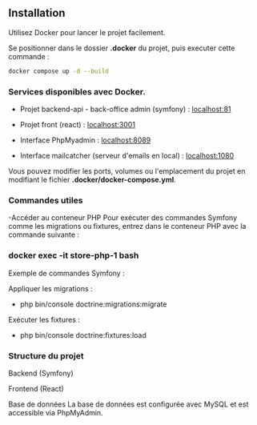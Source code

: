## Installation

Utilisez Docker pour lancer le projet facilement.

Se positionner dans le dossier **.docker** du projet, puis executer cette commande :

```bash
docker compose up -d --build 
```

### Services disponibles avec Docker.

- Projet backend-api - back-office admin  (symfony) : [localhost:81](http://localhost:81/)
- Projet front (react) : [localhost:3001](http://localhost:3001/)

- Interface PhpMyadmin : [localhost:8089](http://localhost:8089/)
- Interface mailcatcher (serveur d'emails en local) : [localhost:1080](http://localhost:1080/)

Vous pouvez modifier les ports, volumes ou l'emplacement du projet en modifiant le fichier **.docker/docker-compose.yml**.

### Commandes utiles
-Accéder au conteneur PHP
Pour exécuter des commandes Symfony comme les migrations ou fixtures, entrez dans le conteneur PHP avec la commande suivante :

  ###  docker exec -it store-php-1 bash

Exemple de commandes Symfony :

Appliquer les migrations :
 
  - php bin/console doctrine:migrations:migrate


Exécuter les fixtures :

  - php bin/console doctrine:fixtures:load


### Structure du projet

Backend (Symfony) 

Frontend (React)
 
Base de données
La base de données est configurée avec MySQL et est accessible via PhpMyAdmin.


